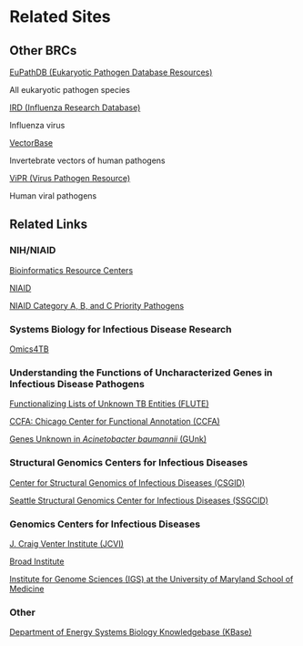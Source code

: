 Related Sites
=============

## Other BRCs

[EuPathDB (Eukaryotic Pathogen Database Resources)](http://eupathdb.org/)

All eukaryotic pathogen species

[IRD (Influenza Research Database)](http://www.fludb.org/)

Influenza virus

[VectorBase](http://www.vectorbase.org/)

Invertebrate vectors of human pathogens

[ViPR (Virus Pathogen Resource)](http://www.viprbrc.org/)

Human viral pathogens

## Related Links

### NIH/NIAID

[Bioinformatics Resource Centers](http://www.niaid.nih.gov/labsandresources/resources/dmid/brc/Pages/default.aspx)

[NIAID](http://www3.niaid.nih.gov/)

[NIAID Category A, B, and C Priority Pathogens](http://www3.niaid.nih.gov/topics/BiodefenseRelated/Biodefense/research/CatA.htm)

### Systems Biology for Infectious Disease Research

[Omics4TB](http://www.omics4tb.org/)

### Understanding the Functions of Uncharacterized Genes in Infectious Disease Pathogens

[Functionalizing Lists of Unknown TB Entities
(FLUTE)](http://saclab.tamu.edu/mad/u19/index.html)

[CCFA: Chicago Center for Functional Annotation
(CCFA)](http://ucfunction.org/)

[Genes Unknown in *Acinetobacter baumannii*
(GUnk)](http://uwgenomics.org/ab/index.php)

### Structural Genomics Centers for Infectious Diseases

[Center for Structural Genomics of Infectious Diseases
(CSGID)](http://www.csgid.org/)

[Seattle Structural Genomics Center for Infectious Diseases
(SSGCID)](http://www.ssgcid.org/)

### Genomics Centers for Infectious Diseases

[J. Craig Venter Institute (JCVI)](http://gsc.jcvi.org/)

[Broad
Institute](http://www.broadinstitute.org/science/projects/gscid/genomic-sequencing-center-infectious-diseases)

[Institute for Genome Sciences (IGS) at the University of Maryland
School of Medicine](http://gscid.igs.umaryland.edu/index.php)

### Other

[Department of Energy Systems Biology Knowledgebase
(KBase)](http://kbase.us/)

